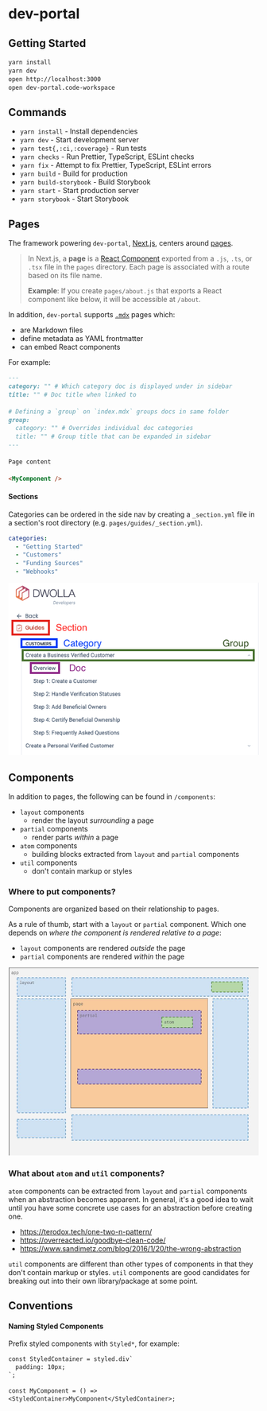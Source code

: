 # dev-portal

## Getting Started

```bash
yarn install
yarn dev
open http://localhost:3000
open dev-portal.code-workspace
```

## Commands

- `yarn install` - Install dependencies
- `yarn dev` - Start development server
- `yarn test{,:ci,:coverage}` - Run tests
- `yarn checks` - Run Prettier, TypeScript, ESLint checks
- `yarn fix` - Attempt to fix Prettier, TypeScript, ESLint errors
- `yarn build` - Build for production
- `yarn build-storybook` - Build Storybook
- `yarn start` - Start production server
- `yarn storybook` - Start Storybook

## Pages

The framework powering `dev-portal`, [Next.js][nextjs], centers around [pages][nextjs-pages].

> In Next.js, a **page** is a [React Component][react-component] exported from a `.js`, `.ts`, or `.tsx` file in the `pages` directory. Each page is associated with a route based on its file name.
>
> **Example**: If you create `pages/about.js` that exports a React component like below, it will be accessible at `/about`.

In addition, `dev-portal` supports [`.mdx`][mdx] pages which:

- are Markdown files
- define metadata as YAML frontmatter
- can embed React components

For example:

```markdown
---
category: "" # Which category doc is displayed under in sidebar
title: "" # Doc title when linked to

# Defining a `group` on `index.mdx` groups docs in same folder
group:
  category: "" # Overrides individual doc categories
  title: "" # Group title that can be expanded in sidebar
---

Page content

<MyComponent />
```

#### Sections

Categories can be ordered in the side nav by creating a `_section.yml` file in a section's root directory (e.g. `pages/guides/_section.yml`).

```yaml
categories:
  - "Getting Started"
  - "Customers"
  - "Funding Sources"
  - "Webhooks"
```

![doc concepts](/doc-concepts.png)

[mdx]: https://mdxjs.com
[nextjs]: https://nextjs.org
[nextjs-pages]: https://nextjs.org/docs/basic-features/pages
[react-component]: https://reactjs.org/docs/components-and-props.html

## Components

In addition to pages, the following can be found in `/components`:

- `layout` components
  - render the layout _surrounding_ a page
- `partial` components
  - render parts _within_ a page
- `atom` components
  - building blocks extracted from `layout` and `partial` components
- `util` components
  - don't contain markup or styles

### Where to put components?

Components are organized based on their relationship to pages.

As a rule of thumb, start with a `layout` or `partial` component. Which one depends on _where the component is rendered relative to a page_:

- `layout` components are rendered _outside_ the page
- `partial` components are rendered _within_ the page

![component types](/component-types.jpg)

### What about `atom` and `util` components?

`atom` components can be extracted from `layout` and `partial` components when an abstraction becomes apparent. In general, it's a good idea to wait until you have some concrete use cases for an abstraction before creating one.

- https://terodox.tech/one-two-n-pattern/
- https://overreacted.io/goodbye-clean-code/
- https://www.sandimetz.com/blog/2016/1/20/the-wrong-abstraction

`util` components are different than other types of components in that they don't contain markup or styles. `util` components are good candidates for breaking out into their own library/package at some point.

## Conventions

#### Naming Styled Components

Prefix styled components with `Styled*`, for example:

```tsx
const StyledContainer = styled.div`
  padding: 10px;
`;

const MyComponent = () => <StyledContainer>MyComponent</StyledContainer>;
```
